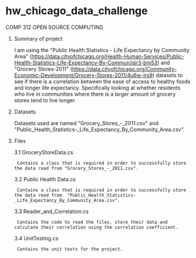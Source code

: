 # hw_chicago_data_challenge

COMP 312 OPEN SOURCE COMPUTING

1. Summary of project

	I am using the "Public Health Statistics - Life Expectancy by Community Area" (https://data.cityofchicago.org/Health-Human-Services/Public-Health-Statistics-Life-Expectancy-By-Commun/qjr3-bm53)
	and "Grocery Stores-2011" (https://data.cityofchicago.org/Community-Economic-Development/Grocery-Stores-2011/4u6w-irs9) 
	datasets to see if there is a correlation between the ease of access to healthy foods and longer life expectancy. 
	Specifically looking at whether residents who live in communities where there is a larger amount of grocery stores tend to live 
	longer. 

2. Datasets

	Datasets used are named "Grocery_Stores_-_2011.csv" and "Public_Health_Statistics-_Life_Expectancy_By_Community_Area.csv".

3. Files

	3.1 GroceryStoreData.cs

		Contains a class that is required in order to successfully store the data read from "Grocery_Stores_-_2011.csv".

	3.2 Public Health Data.cs

		Contains a class that is required in order to successfully store the data read from  "Public_Health_Statistics-_Life_Expectancy_By_Community_Area.csv".

	3.3 Reader_and_Correlation.cs

		Contains the code to read the files, store their data and calculate their correlation using the correlation coefficient.

	3.4 UnitTesting.cs

		Contains the unit tests for the project.